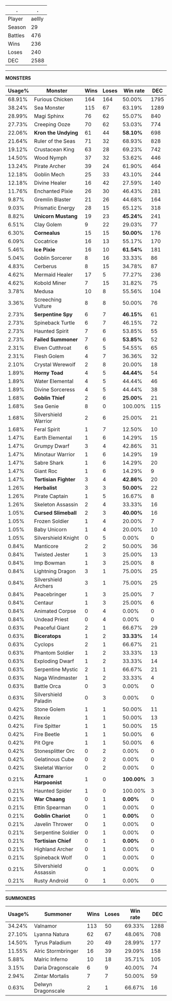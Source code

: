 .|.
|-|-
Player|aellly
Season|29
Battles|476
Wins|236
Loses|240
DEC|2588

---
**MONSTERS**

Usage%|Monster|Wins|Loses|Win rate|DEC|
-|-|-|-|-|-|
68.91%|Furious Chicken|164|164|50.00%|1795|
38.24%|Sea Monster|115|67|63.19%|1289|
28.99%|Magi Sphinx|76|62|55.07%|840|
27.73%|Creeping Ooze|70|62|53.03%|774|
22.06%|**Kron the Undying**|61|44|**58.10%**|698|
21.64%|Ruler of the Seas|71|32|68.93%|828|
19.12%|Crustacean King|63|28|69.23%|742|
14.50%|Wood Nymph|37|32|53.62%|446|
13.24%|Pirate Archer|39|24|61.90%|464|
12.18%|Goblin Mech|25|33|43.10%|244|
12.18%|Divine Healer|16|42|27.59%|140|
11.76%|Enchanted Pixie|26|30|46.43%|281|
9.87%|Gremlin Blaster|21|26|44.68%|164|
9.03%|Prismatic Energy|28|15|65.12%|318|
8.82%|**Unicorn Mustang**|19|23|**45.24%**|241|
6.51%|Clay Golem|9|22|29.03%|77|
6.30%|**Cornealus**|15|15|**50.00%**|176|
6.09%|Cocatrice|16|13|55.17%|170|
5.46%|**Ice Pixie**|16|10|**61.54%**|181|
5.04%|Goblin Sorcerer|8|16|33.33%|86|
4.83%|Cerberus|8|15|34.78%|87|
4.62%|Mermaid Healer|17|5|77.27%|236|
4.62%|Kobold Miner|7|15|31.82%|75|
3.78%|Medusa|10|8|55.56%|104|
3.36%|Screeching Vulture|8|8|50.00%|76|
2.73%|**Serpentine Spy**|6|7|**46.15%**|61|
2.73%|Spineback Turtle|6|7|46.15%|72|
2.73%|Haunted Spirit|7|6|53.85%|55|
2.73%|**Failed Summoner**|7|6|**53.85%**|52|
2.31%|Elven Cutthroat|6|5|54.55%|65|
2.31%|Flesh Golem|4|7|36.36%|32|
2.10%|Crystal Werewolf|2|8|20.00%|18|
1.89%|**Horny Toad**|4|5|**44.44%**|54|
1.89%|Water Elemental|4|5|44.44%|46|
1.89%|Divine Sorceress|4|5|44.44%|38|
1.68%|**Goblin Thief**|2|6|**25.00%**|21|
1.68%|Sea Genie|8|0|100.00%|115|
1.68%|Silvershield Warrior|2|6|25.00%|21|
1.68%|Feral Spirit|1|7|12.50%|10|
1.47%|Earth Elemental|1|6|14.29%|15|
1.47%|Grumpy Dwarf|3|4|42.86%|31|
1.47%|Minotaur Warrior|1|6|14.29%|19|
1.47%|Sabre Shark|1|6|14.29%|20|
1.47%|Giant Roc|1|6|14.29%|9|
1.47%|**Tortisian Fighter**|3|4|**42.86%**|20|
1.26%|**Herbalist**|3|3|**50.00%**|22|
1.26%|Pirate Captain|1|5|16.67%|8|
1.26%|Skeleton Assassin|2|4|33.33%|16|
1.05%|**Cursed Slimeball**|2|3|**40.00%**|16|
1.05%|Frozen Soldier|1|4|20.00%|7|
1.05%|Baby Unicorn|1|4|20.00%|10|
1.05%|Silvershield Knight|0|5|0.00%|0|
0.84%|Manticore|2|2|50.00%|36|
0.84%|Twisted Jester|1|3|25.00%|13|
0.84%|Imp Bowman|1|3|25.00%|8|
0.84%|Lightning Dragon|3|1|75.00%|25|
0.84%|Silvershield Archers|3|1|75.00%|25|
0.84%|Peacebringer|1|3|25.00%|7|
0.84%|Centaur|1|3|25.00%|6|
0.84%|Animated Corpse|0|4|0.00%|0|
0.84%|Undead Priest|0|4|0.00%|0|
0.63%|Peaceful Giant|2|1|66.67%|29|
0.63%|**Biceratops**|1|2|**33.33%**|14|
0.63%|Cyclops|2|1|66.67%|21|
0.63%|Phantom Soldier|1|2|33.33%|13|
0.63%|Exploding Dwarf|1|2|33.33%|14|
0.63%|Serpentine Mystic|2|1|66.67%|21|
0.63%|Naga Windmaster|1|2|33.33%|4|
0.63%|Battle Orca|0|3|0.00%|0|
0.63%|Silvershield Paladin|0|3|0.00%|0|
0.42%|Stone Golem|1|1|50.00%|11|
0.42%|Rexxie|1|1|50.00%|13|
0.42%|Fire Spitter|1|1|50.00%|15|
0.42%|Fire Beetle|1|1|50.00%|6|
0.42%|Pit Ogre|1|1|50.00%|6|
0.42%|Stonesplitter Orc|0|2|0.00%|0|
0.42%|Gelatinous Cube|0|2|0.00%|0|
0.42%|Skeletal Warrior|0|2|0.00%|0|
0.21%|**Azmare Harpoonist**|1|0|**100.00%**|3|
0.21%|Haunted Spider|1|0|100.00%|3|
0.21%|**War Chaang**|0|1|**0.00%**|0|
0.21%|Ettin Spearman|0|1|0.00%|0|
0.21%|**Goblin Chariot**|0|1|**0.00%**|0|
0.21%|Javelin Thrower|0|1|0.00%|0|
0.21%|Serpentine Soldier|0|1|0.00%|0|
0.21%|**Tortisian Chief**|0|1|**0.00%**|0|
0.21%|Highland Archer|0|1|0.00%|0|
0.21%|Spineback Wolf|0|1|0.00%|0|
0.21%|Silvershield Assassin|0|1|0.00%|0|
0.21%|Rusty Android|0|1|0.00%|0|

---
**SUMMONERS**

Usage%|Summoner|Wins|Loses|Win rate|DEC|
-|-|-|-|-|-|
34.24%|Valnamor|113|50|69.33%|1288|
27.10%|Lyanna Natura|62|67|48.06%|708|
14.50%|Tyrus Paladium|20|49|28.99%|177|
11.55%|Alric Stormbringer|16|39|29.09%|158|
5.88%|Malric Inferno|10|18|35.71%|105|
3.15%|Daria Dragonscale|6|9|40.00%|74|
2.94%|Zintar Mortalis|7|7|50.00%|59|
0.63%|Delwyn Dragonscale|2|1|66.67%|16|
